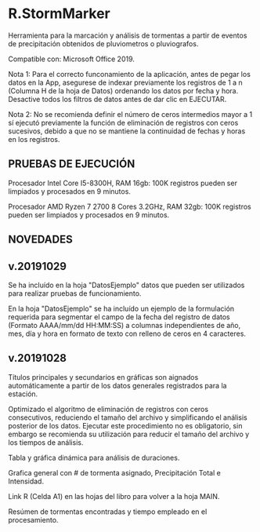 # R.StormMarker
Herramienta para la marcación y análisis de tormentas a partir de eventos de precipitación obtenidos de pluviometros o pluviografos.

Compatible con: Microsoft Office 2019.

Nota 1: Para el correcto funconamiento de la aplicación, antes de pegar los datos en la App, asegurese de indexar previamente los registros de 1 a n (Columna H de la hoja de Datos) ordenando los datos por fecha y hora. Desactive todos los filtros de datos antes de dar clic en EJECUTAR.

Nota 2: No se recomienda definir el número de ceros intermedios mayor a 1 sí ejecutó previamente la función de eliminación de registros con ceros sucesivos, debido a que no se mantiene la continuidad de fechas y horas en los registros. 


PRUEBAS DE EJECUCIÓN
-------------------

Procesador Intel Core I5-8300H, RAM 16gb: 100K registros pueden ser limpiados y procesados en 9 minutos.

Procesador AMD Ryzen 7 2700 8 Cores 3.2GHz, RAM 32gb: 100K registros pueden ser limpiados y procesados en 9 minutos.


NOVEDADES
----------------------

v.20191029
----------

Se ha incluído en la hoja "DatosEjemplo" datos que pueden ser utilizados para realizar pruebas de funcionamiento.

En la hoja "DatosEjemplo" se ha incluído un ejemplo de la formulación requerida para segmentar el campo de la fecha del registro de datos (Formato AAAA/mm/dd HH:MM:SS) a columnas independientes de año, mes, día y hora en formato de texto con relleno de ceros en 4 caracteres.


v.20191028
----------

Títulos principales y secundarios en gráficas son aignados automáticamente a partir de los datos generales registrados para la estación.

Optimizado el algoritmo de eliminación de registros con ceros consecutivos, reduciendo el tamaño del archivo y simplificando el análisis posterior de los datos. Ejecutar este procedimiento no es obligatorio, sin embargo se recomienda su utilización para reducir el tamaño del archivo y los tiempos de análisis.

Tabla y gráfica dinámica para análisis de duraciones.

Grafica general con # de tormenta asignado, Precipitación Total e Intensidad.

Link R (Celda A1) en las hojas del libro para volver a la hoja MAIN.

Resúmen de tormentas encontradas y tiempo empleado en el procesamiento.
